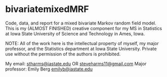 # bivariatemixedMRF
Code, data, and report for a mixed bivariate Markov random field model. This is my (ALMOST FINISHED) creative component for my MS in Statistics at Iowa State University of Science and Technology in Ames, Iowa.

NOTE: All of the work here is the intellectual property of myself, my major professor, and the Statistics department at Iowa State University. Private use without the permission of the authors is prohibited.

My email: stharms@iastate.edu OR steveharms11@gmail.com
Major professor: Emily Berg emilyb@iastate.edu
